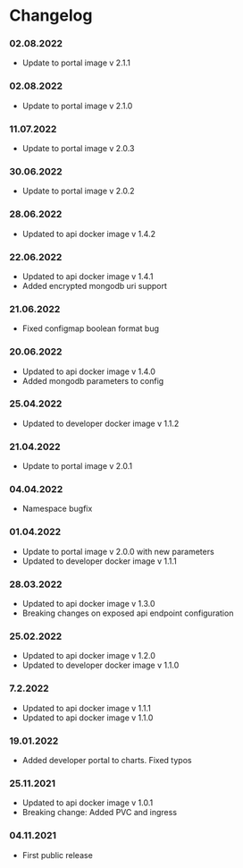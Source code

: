 Changelog
===

### 02.08.2022
- Update to portal image v 2.1.1

### 02.08.2022
- Update to portal image v 2.1.0

### 11.07.2022
- Update to portal image v 2.0.3

### 30.06.2022
- Update to portal image v 2.0.2

### 28.06.2022
- Updated to api docker image v 1.4.2

### 22.06.2022
- Updated to api docker image v 1.4.1
- Added encrypted mongodb uri support

### 21.06.2022
- Fixed configmap boolean format bug

### 20.06.2022
- Updated to api docker image v 1.4.0
- Added mongodb parameters to config

### 25.04.2022
- Updated to developer docker image v 1.1.2

### 21.04.2022
- Update to portal image v 2.0.1 

### 04.04.2022
- Namespace bugfix

### 01.04.2022
- Update to portal image v 2.0.0 with new parameters
- Updated to developer docker image v 1.1.1

### 28.03.2022
- Updated to api docker image v 1.3.0
- Breaking changes on exposed api endpoint configuration

### 25.02.2022
- Updated to api docker image v 1.2.0
- Updated to developer docker image v 1.1.0

### 7.2.2022
- Updated to api docker image v 1.1.1
- Updated to api docker image v 1.1.0

### 19.01.2022
- Added developer portal to charts. Fixed typos

### 25.11.2021
- Updated to api docker image v 1.0.1
- Breaking change: Added PVC and ingress

### 04.11.2021
- First public release
